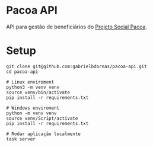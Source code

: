 # Pacoa API

API para gestão de beneficiários do [Projeto Social Pacoa](https://www.facebook.com/projetopacoa/?locale=pt_BR).

# Setup

```
git clone git@github.com:gabrielbdornas/pacoa-api.git
cd pacoa-api

# Linux enviroment
python3 -m venv venv
source venv/bin/activate
pip install -r requirements.txt

# Windows enviroment
python -m venv venv
source venv/Script/activate
pip install -r requirements.txt

# Rodar aplicação localmente
task server
```
